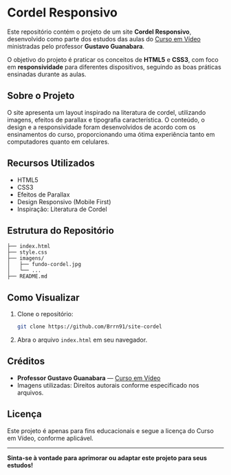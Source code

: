 # Cordel Responsivo

Este repositório contém o projeto de um site **Cordel Responsivo**, desenvolvido como parte dos estudos das aulas do [Curso em Vídeo](https://www.cursoemvideo.com/) ministradas pelo professor **Gustavo Guanabara**.

O objetivo do projeto é praticar os conceitos de **HTML5** e **CSS3**, com foco em **responsividade** para diferentes dispositivos, seguindo as boas práticas ensinadas durante as aulas.

## Sobre o Projeto

O site apresenta um layout inspirado na literatura de cordel, utilizando imagens, efeitos de parallax e tipografia característica. O conteúdo, o design e a responsividade foram desenvolvidos de acordo com os ensinamentos do curso, proporcionando uma ótima experiência tanto em computadores quanto em celulares.

## Recursos Utilizados

- HTML5
- CSS3
- Efeitos de Parallax
- Design Responsivo (Mobile First)
- Inspiração: Literatura de Cordel

## Estrutura do Repositório

```
├── index.html
├── style.css
├── imagens/
│   ├── fundo-cordel.jpg
│   └── ...
├── README.md
```

## Como Visualizar

1. Clone o repositório:
   ```bash
   git clone https://github.com/Brrn91/site-cordel
   ```
2. Abra o arquivo `index.html` em seu navegador.

## Créditos

- **Professor Gustavo Guanabara** — [Curso em Vídeo](https://www.cursoemvideo.com/)
- Imagens utilizadas: Direitos autorais conforme especificado nos arquivos.

## Licença

Este projeto é apenas para fins educacionais e segue a licença do Curso em Vídeo, conforme aplicável.

---

**Sinta-se à vontade para aprimorar ou adaptar este projeto para seus estudos!**
